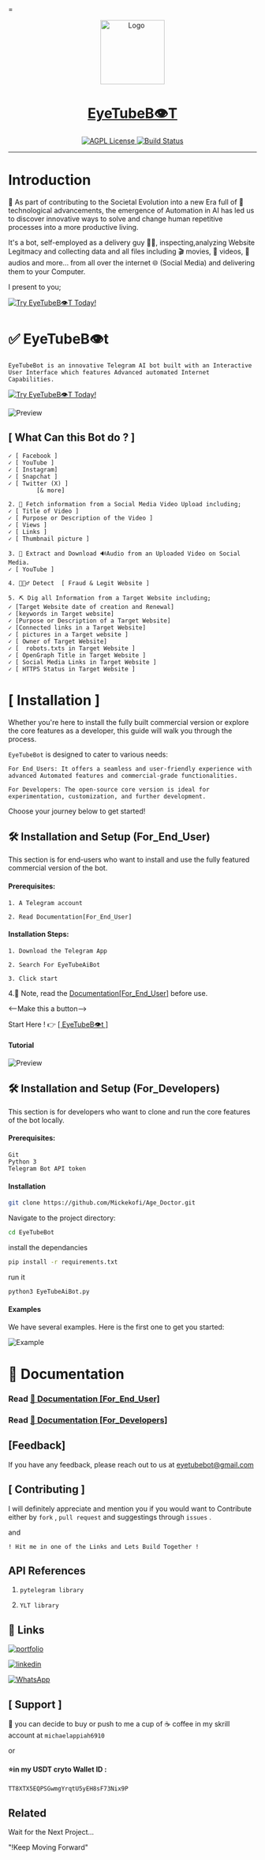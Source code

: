=<p align="center">
  <a href="https://t.me/EyeTubeAiBot">
    <img src="https://github.com/Mickekofi/EyeTubeBot/blob/master/logo.png" alt="Logo" width="130">
  </a>
  <a href = "https://t.me/EyeTubeAiBot">
  <h1 align="center"><strong>EyeTubeB👁T</strong></h1>
  </a>
  <p align="center">
    <a href="http://www.gnu.org/licenses/agpl-3.0">
      <img src="https://img.shields.io/badge/license-AGPL-blue.svg" alt="AGPL License">
    </a>
    <a href="https://github.com/Mickekofi/EyeTubeBot/actions">
      <img src="https://img.shields.io/badge/license-Caution-red.svg" alt="Build Status">
    </a>
  </p>
</p>

---





# Introduction

🌟 As part of contributing to the Societal Evolution into a new Era full of 🚀 technological advancements, the emergence of  Automation in AI has led us to discover innovative ways to solve and change human repetitive processes into a more productive living. 

It's a bot, self-employed as a delivery guy 🏃‍♂️, inspecting,analyzing Website Legitmacy and collecting data and all files including 🎬 movies, 🎥 videos, 🎵 audios and more... from all over the internet 🌐 (Social Media) and delivering them to your Computer.

I present to you;

[![Try EyeTubeB👁T Today!](https://img.shields.io/badge/Try%20Today%21-EyeTubeB👁T-red)](https://t.me/EyeTubeAiBot)



 # ✅ EyeTubeB👁t
 
 ```EyeTubeBot is an innovative Telegram AI bot built with an Interactive User Interface which features Advanced automated Internet Capabilities.```


[![Try EyeTubeB👁T Today!](https://img.shields.io/badge/Try%20Today%21-EyeTubeB👁T-red)](https://t.me/EyeTubeAiBot)


![Preview](https://github.com/Mickekofi/EyeTubeBot/blob/master/eyetubebot.gif)

## [ What Can this Bot do ? ]


``` 1. ⬇️ Download 📽️ Movies / 🎬Videos with the 💯 Highest Quality from Social Media including;
✓ [ Facebook ]
✓ [ YouTube ]
✓ [ Instagram]
✓ [ Snapchat ]
✓ [ Twitter (X) ]
        [& more]

2. 🔦 Fetch information from a Social Media Video Upload including;
✓ [ Title of Video ]
✓ [ Purpose or Description of the Video ]
✓ [ Views ]
✓ [ Links ]
✓ [ Thumbnail picture ]

3. 🧲 Extract and Download 🔊Audio from an Uploaded Video on Social Media. 
✓ [ YouTube ]

4. 👮🏾‍♂️ Detect  [ Fraud & Legit Website ]

5. ⛏️ Dig all Information from a Target Website including;
✓ [Target Website date of creation and Renewal]
✓ [keywords in Target website]
✓ [Purpose or Description of a Target Website]
✓ [Connected links in a Target Website]
✓ [ pictures in a Target website ]
✓ [ Owner of Target Website]
✓ [  robots.txts in Target Website ]
✓ [ OpenGraph Title in Target Website ]
✓ [ Social Media Links in Target Website ]
✓ [ HTTPS Status in Target Website ]
```

# [ Installation ]

Whether you're here to install the fully built commercial version or explore the core features as a developer, this guide will walk you through the process.

```EyeTubeBot``` is designed to cater to various needs:

```For End_Users: It offers a seamless and user-friendly experience with advanced Automated features and commercial-grade functionalities.```
    
```For Developers: The open-source core version is ideal for experimentation, customization, and further development.```

Choose your journey below to get started!

## 🛠️ Installation and Setup (For_End_User)

This section is for end-users who want to install and use the fully featured commercial version of the bot.

#### Prerequisites:

```1. A Telegram account```

```2. Read Documentation[For_End_User]```


#### Installation Steps:

```1. Download the Telegram App``` 

```2. Search For EyeTubeAiBot```

```3. Click start```

 4.📌 Note, read the [Documentation[For_End_User]](https://t.me/EyeTubeAiBot) before use.


<--Make this a button-->

Start Here ! 👉 [[ EyeTubeB👁t ]](https://t.me/EyeTubeAiBot)


#### Tutorial 


![Preview](https://github.com/Mickekofi/EyeTubeBot/blob/master/tutorials.gif)


## 🛠️ Installation and Setup (For_Developers)

This section is for developers who want to clone and run the core features of the bot locally.

#### Prerequisites:

    Git
    Python 3
    Telegram Bot API token


#### Installation

```sh
git clone https://github.com/Mickekofi/Age_Doctor.git

```
Navigate to the project directory:

```sh
cd EyeTubeBot
```

install the dependancies

```sh
pip install -r requirements.txt
```

run it 
```sh
python3 EyeTubeAiBot.py
```

#### Examples 

We have several examples. Here is the first one to get you started:

![Example](https://github.com/Mickekofi/EyeTubeBot/blob/master/example1.png)

# 📝 Documentation

### Read [👥 Documentation [For_End_User]](https://t.me/EyeTubeAiBot) 

### Read [👥 Documentation [For_Developers]](https://t.me/EyeTubeAiBot)


## [Feedback]

If you have any feedback, please reach out to us at eyetubebot@gmail.com

 
## [ Contributing ]

I will definitely appreciate and mention you if you would want to Contribute either by ```fork```  , ```pull request``` and suggestings through ```issues``` .

and

 ```! Hit me in one of the Links and Lets Build Together !```


## API References
1. ```pytelegram library ```

2. ```YLT library```



## 🔗 Links
[![portfolio](https://img.shields.io/badge/my_portfolio-000?style=for-the-badge&logo=ko-fi&logoColor=white)](https://orcid.org/0009-0005-1069-7360/)

[![linkedin](https://img.shields.io/badge/linkedin-0A66C2?style=for-the-badge&logo=linkedin&logoColor=white)](https://www.linkedin.com/in/michael-appiah-9b6919255?utm_source=share&utm_campaign=share_via&utm_content=profile&utm_medium=android_app/)

[![WhatsApp](https://img.shields.io/badge/WhatsApp-Hit%20Me-brightgreen)](https://wa.me/+233597326320)


## [ Support ]
🌟 you can decide to buy or push to me a cup of ☕️ coffee in my skrill account at ```michaelappiah6910```

or 

#### ⭐️in my USDT cryto Wallet ID : 
 ```
TT8XTX5EQPSGwmgYrqtU5yEH8sF73Nix9P
```  
## Related

Wait for the Next Project... 

"!Keep Moving Forward"
